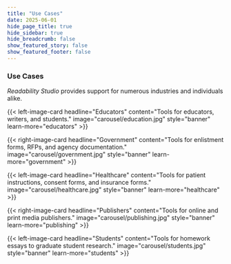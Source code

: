 ```yaml
---
title: "Use Cases"
date: 2025-06-01
hide_page_title: true
hide_sidebar: true
hide_breadcrumb: false
show_featured_story: false
show_featured_footer: false
---
```


### Use Cases

*Readability Studio* provides support for numerous industries and individuals alike.

{{< left-image-card
    headline="Educators" content="Tools for educators, writers, and students."
    image="carousel/education.jpg"
    style="banner"
    learn-more="educators" >}}

{{< right-image-card
    headline="Government" content="Tools for enlistment forms, RFPs, and agency documentation."
    image="carousel/government.jpg"
    style="banner"
    learn-more="government" >}}

{{< left-image-card
    headline="Healthcare" content="Tools for patient instructions, consent forms, and insurance forms."
    image="carousel/healthcare.jpg"
    style="banner"
    learn-more="healthcare" >}}

{{< right-image-card
    headline="Publishers" content="Tools for online and print media publishers."
    image="carousel/publishing.jpg"
    style="banner"
    learn-more="publishing" >}}

{{< left-image-card
    headline="Students" content="Tools for homework essays to graduate student research."
    image="carousel/students.jpg"
    style="banner"
    learn-more="students" >}}
